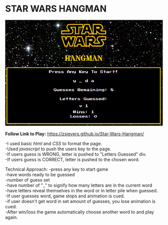 <h1>STAR WARS HANGMAN</h1>

<img src="assets/images/starwars-readme.PNG">

<strong>Follow Link to Play:</strong> https://zsievers.github.io/Star-Wars-Hangman/

-I used basic <em>html</em> and <em>CSS</em> to format the page.<br>
-Used <em>javascript</em> to push the users key to the page. <br>
-If users guess is WRONG, letter is pushed to "Letters Guessed" div.<br> 
-If users guess is CORRECT, letter is pushed to the chosen word. <br>

Technical Approach:
-press any key to start game <br>
-have words ready to be guessed <Br>
-number of guess set <br>
-have number of "_" to signify how many letters are in the current word <br>
-have letters reveal themselves in the word or in letter pile when guessed. <br> 
-If user guesses word, game stops and animation is cued. <br>
-if user doesn't get word in set amount of guesses, you lose animation is cued. <br>
-After win/loss the game automatically choose another word to and play again. <br>